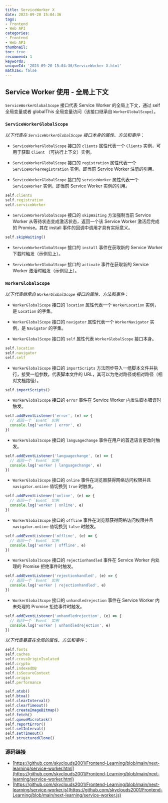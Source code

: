 ```yaml
---
title: ServiceWorker X
date: 2023-09-20 15:04:36
tags:
- Frontend
- Web API
categories:
- Frontend
- Web API
thumbnail: 
toc: true
recommend: 1
keywords: 
uniqueId: '2023-09-20 15:04:36/ServiceWorker X.html'
mathJax: false
---
```


## Service Worker 使用 - 全局上下文

`ServiceWorkerGlobalScope` 接口代表 Service Worker 的全局上下文，通过 self 全局变量或者 globalThis 全局变量访问（该接口继承自 `WorkerGlobalScope`）。

### `ServiceWorkerGlobalScope`

*以下代表在 `ServiceWorkerGlobalScope` 接口本身的属性、方法和事件*：

* `ServiceWorkerGlobalScope` 接口的 `clients` 属性代表一个 `Clients` 实例，可用于获取 `Client` （可执行上下文）实例。

* `ServiceWorkerGlobalScope` 接口的 `registration` 属性代表一个 `ServiceWorkerRegistration` 实例，即当前 Service Worker 注册的引用。

* `ServiceWorkerGlobalScope` 接口的 `serviceWorker` 属性代表一个 `ServiceWorker` 实例，即当前 Service Worker 实例的引用。

```js
self.clients
self.registration
self.serviceWorker
```

* `ServiceWorkerGlobalScope` 接口的 `skipWaiting` 方法强制当前 Service Worker 从等待状态变成激活状态，返回一个该 Service Worker 激活后完成的 Promise。其在 install 事件的回调中调用才具有实际意义。

```js
self.skipWaiting()
```

* `ServiceWorkerGlobalScope` 接口的 `install` 事件在获取新的 Service Worker 下载时触发（示例见上）。

* `ServiceWorkerGlobalScope` 接口的 `activate` 事件在获取新的 Service Worker 激活时触发（示例见上）。

### `WorkerGlobalScope`

*以下代表继承自 `WorkerGlobalScope` 接口的属性、方法和事件*：

* `WorkerGlobalScope` 接口的 `location` 属性代表一个 `WorkerLocation` 实例，是 `Location` 的字集。

* `WorkerGlobalScope` 接口的 `navigator` 属性代表一个 `WorkerNavigator` 实例，是 `Navigator` 的字集。

* `WorkerGlobalScope` 接口的 `self` 属性代表 `WorkerGlobalScope` 接口本身。

```js
self.location
self.navigator
self.self
```

* `WorkerGlobalScope` 接口的 `importScripts` 方法同步导入一组脚本文件并执行，接受一组参数，代表脚本文件的 URL，其可以为绝对路径或相对路径（相对文档路径）。

```js
self.importScripts()
```

* `WorkerGlobalScope` 接口的 `error` 事件在 Service Worker 内发生脚本错误时触发。

```js
self.addEventListener('error', (e) => {
  // 返回一个 `Event` 实例
  console.log('worker | error', e)
})
```

* `WorkerGlobalScope` 接口的 `languagechange` 事件在用户的首选语言更改时触发。

```js
self.addEventListener('languagechange', (e) => {
  // 返回一个 `Event` 实例
  console.log('worker | languagechange', e)
})
```

* `WorkerGlobalScope` 接口的 `online` 事件在浏览器获得网络访问权限并且 `navigator.onLine` 值切换到 `true` 时触发。

```js
self.addEventListener('online', (e) => {
  // 返回一个 `Event` 实例
  console.log('worker | online', e)
})
```

* `WorkerGlobalScope` 接口的 `offline` 事件在浏览器获得网络访问权限并且 `navigator.onLine` 值切换到 `false` 时触发。

```js
self.addEventListener('offline', (e) => {
  // 返回一个 `Event` 实例
  console.log('worker | offline', e)
})
```

* `WorkerGlobalScope` 接口的 `rejectionhandled` 事件在 Service Worker 内处理的 Promise 拒绝事件时触发。

```js
self.addEventListener('rejectionhandled', (e) => {
  // 返回一个 `Event` 实例
  console.log('worker | rejectionhandled', e)
})
```

* `WorkerGlobalScope` 接口的 `unhandledrejection` 事件在 Service Worker 内未处理的 Promise 拒绝事件时触发。

```js
self.addEventListener('unhandledrejection', (e) => {
  // 返回一个 `Event` 实例
  console.log('worker | unhandledrejection', e)
})
```

*以下代表暴露在全局的属性、方法和事件*：

```js
self.fonts
self.caches
self.crossOriginIsolated
self.crypto
self.indexedDB
self.isSecureContext
self.origin
self.performance
```

```js
self.atob()
self.btoa()
self.clearInterval()
self.clearTimeout()
self.createImageBitmap()
self.fetch()
self.queueMicrotask()
self.reportError()
self.setInterval()
self.setTimeout()
self.structuredClone()
```

### 源码链接

* [https://github.com/skyclouds2001/Frontend-Learning/blob/main/next-learning/service-worker.html](https://github.com/skyclouds2001/Frontend-Learning/blob/main/next-learning/service-worker.html)
* [https://github.com/skyclouds2001/Frontend-Learning/blob/main/next-learning/service-worker.js](https://github.com/skyclouds2001/Frontend-Learning/blob/main/next-learning/service-worker.js)
